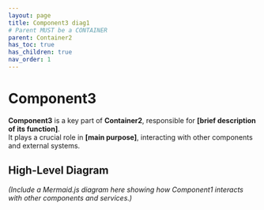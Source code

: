 ```yaml
---
layout: page
title: Component3 diag1
# Parent MUST be a CONTAINER
parent: Container2
has_toc: true
has_children: true
nav_order: 1
---
```


# Component3
**Component3** is a key part of **Container2**, responsible for **[brief description of its function]**.  
It plays a crucial role in **[main purpose]**, interacting with other components and external systems.

## **High-Level Diagram**
_(Include a Mermaid.js diagram here showing how Component1 interacts with other components and services.)_
